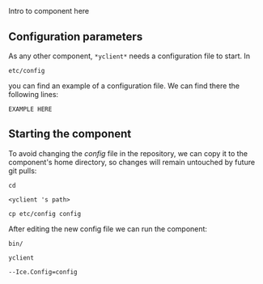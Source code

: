 ```
```
#
``` yclient
```
Intro to component here


## Configuration parameters
As any other component,
``` *yclient* ```
needs a configuration file to start. In

    etc/config

you can find an example of a configuration file. We can find there the following lines:

    EXAMPLE HERE


## Starting the component
To avoid changing the *config* file in the repository, we can copy it to the component's home directory, so changes will remain untouched by future git pulls:

    cd

``` <yclient 's path> ```

    cp etc/config config

After editing the new config file we can run the component:

    bin/

```yclient ```

    --Ice.Config=config
